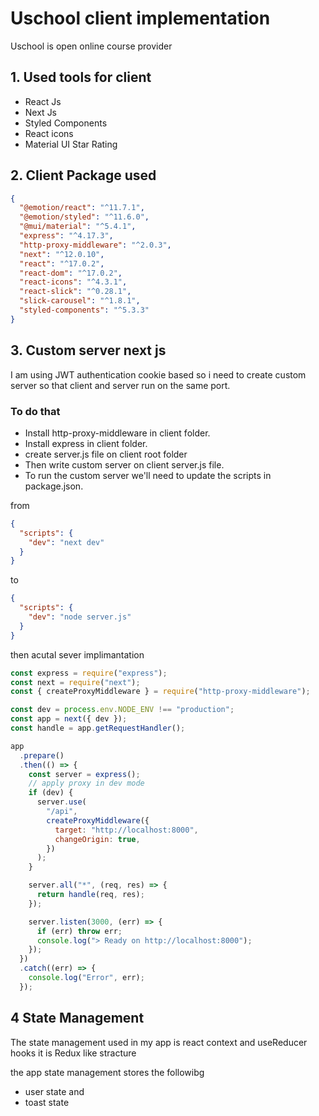 # Uschool client implementation

Uschool is open online course provider

## 1. Used tools for client

- React Js
- Next Js
- Styled Components
- React icons
- Material UI Star Rating

## 2. Client Package used

```json
{
  "@emotion/react": "^11.7.1",
  "@emotion/styled": "^11.6.0",
  "@mui/material": "^5.4.1",
  "express": "^4.17.3",
  "http-proxy-middleware": "^2.0.3",
  "next": "^12.0.10",
  "react": "^17.0.2",
  "react-dom": "^17.0.2",
  "react-icons": "^4.3.1",
  "react-slick": "^0.28.1",
  "slick-carousel": "^1.8.1",
  "styled-components": "^5.3.3"
}
```

## 3. Custom server next js

I am using JWT authentication cookie based so i need to create custom server so that client and server run on the same port.

### To do that

- Install http-proxy-middleware in client folder.
- Install express in client folder.
- create server.js file on client root folder
- Then write custom server on client server.js file.
- To run the custom server we'll need to update the scripts in package.json.

from

```json
{
  "scripts": {
    "dev": "next dev"
  }
}
```

to

```json
{
  "scripts": {
    "dev": "node server.js"
  }
}
```

then acutal sever implimantation

```jsx
const express = require("express");
const next = require("next");
const { createProxyMiddleware } = require("http-proxy-middleware");

const dev = process.env.NODE_ENV !== "production";
const app = next({ dev });
const handle = app.getRequestHandler();

app
  .prepare()
  .then(() => {
    const server = express();
    // apply proxy in dev mode
    if (dev) {
      server.use(
        "/api",
        createProxyMiddleware({
          target: "http://localhost:8000",
          changeOrigin: true,
        })
      );
    }

    server.all("*", (req, res) => {
      return handle(req, res);
    });

    server.listen(3000, (err) => {
      if (err) throw err;
      console.log("> Ready on http://localhost:8000");
    });
  })
  .catch((err) => {
    console.log("Error", err);
  });
```

## 4 State Management

The state management used in my app is react context and useReducer hooks it is Redux like stracture

the app state management stores the followibg

- user state and
- toast state
